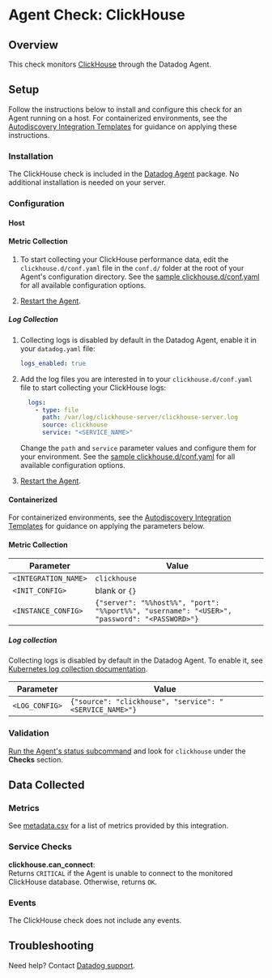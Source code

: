 # Agent Check: ClickHouse

## Overview

This check monitors [ClickHouse][1] through the Datadog Agent.

## Setup

Follow the instructions below to install and configure this check for an Agent running on a host. For containerized environments, see the [Autodiscovery Integration Templates][2] for guidance on applying these instructions.

### Installation

The ClickHouse check is included in the [Datadog Agent][3] package. No additional installation is needed on your server.

### Configuration

#### Host

#### Metric Collection

1. To start collecting your ClickHouse performance data, edit the `clickhouse.d/conf.yaml` file in the `conf.d/` folder at the root of your Agent's configuration directory. See the [sample clickhouse.d/conf.yaml][4] for all available configuration options.

2. [Restart the Agent][5].

##### Log Collection

1. Collecting logs is disabled by default in the Datadog Agent, enable it in your `datadog.yaml` file:

   ```yaml
   logs_enabled: true
   ```

2. Add the log files you are interested in to your `clickhouse.d/conf.yaml` file to start collecting your ClickHouse logs:

   ```yaml
     logs:
       - type: file
         path: /var/log/clickhouse-server/clickhouse-server.log
         source: clickhouse
         service: "<SERVICE_NAME>"
   ```

    Change the `path` and `service` parameter values and configure them for your environment. See the [sample clickhouse.d/conf.yaml][4] for all available configuration options.

3. [Restart the Agent][5].

#### Containerized

For containerized environments, see the [Autodiscovery Integration Templates][2] for guidance on applying the parameters below.

#### Metric Collection

| Parameter            | Value                                                      |
|----------------------|------------------------------------------------------------|
| `<INTEGRATION_NAME>` | `clickhouse`                                                   |
| `<INIT_CONFIG>`      | blank or `{}`                                              |
| `<INSTANCE_CONFIG>`  | `{"server": "%%host%%", "port": "%%port%%", "username": "<USER>", "password": "<PASSWORD>"}`       |

##### Log collection

Collecting logs is disabled by default in the Datadog Agent. To enable it, see [Kubernetes log collection documentation][9].

| Parameter      | Value                                     |
|----------------|-------------------------------------------|
| `<LOG_CONFIG>` | `{"source": "clickhouse", "service": "<SERVICE_NAME>"}` |

### Validation

[Run the Agent's status subcommand][6] and look for `clickhouse` under the **Checks** section.

## Data Collected

### Metrics

See [metadata.csv][7] for a list of metrics provided by this integration.

### Service Checks

**clickhouse.can_connect**:<br>
Returns `CRITICAL` if the Agent is unable to connect to the monitored ClickHouse database. Otherwise, returns `OK`.

### Events

The ClickHouse check does not include any events.

## Troubleshooting

Need help? Contact [Datadog support][8].

[1]: https://clickhouse.yandex
[2]: https://docs.datadoghq.com/agent/kubernetes/integrations/
[3]: https://docs.datadoghq.com/agent/
[4]: https://github.com/DataDog/integrations-core/blob/master/clickhouse/datadog_checks/clickhouse/data/conf.yaml.example
[5]: https://docs.datadoghq.com/agent/guide/agent-commands/#start-stop-and-restart-the-agent
[6]: https://docs.datadoghq.com/agent/guide/agent-commands/#agent-status-and-information
[7]: https://github.com/DataDog/integrations-core/blob/master/clickhouse/metadata.csv
[8]: https://docs.datadoghq.com/help/
[9]: https://docs.datadoghq.com/agent/kubernetes/log/
